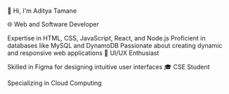 👋 Hi, I'm Aditya Tamane

🌐 Web and Software Developer

Expertise in HTML, CSS, JavaScript, React, and Node.js
Proficient in databases like MySQL and DynamoDB
Passionate about creating dynamic and responsive web applications
🎨 UI/UX Enthusiast

Skilled in Figma for designing intuitive user interfaces
🎓 CSE Student

Specializing in Cloud Computing
